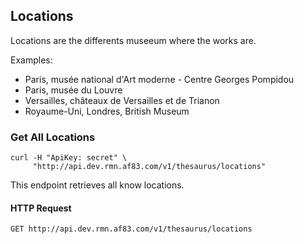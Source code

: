 ## Locations

Locations are the differents museeum where the works are.

Examples:

- Paris, musée national d'Art moderne - Centre Georges Pompidou
- Paris, musée du Louvre
- Versailles, châteaux de Versailles et de Trianon
- Royaume-Uni, Londres, British Museum

### Get All Locations


```shell
curl -H "ApiKey: secret" \
     "http://api.dev.rmn.af83.com/v1/thesaurus/locations"
```

This endpoint retrieves all know locations.

#### HTTP Request

`GET http://api.dev.rmn.af83.com/v1/thesaurus/locations`
